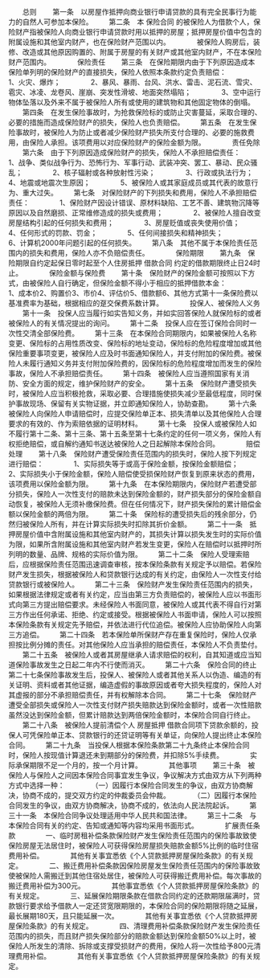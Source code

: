 
 



　　总则
　　第一条　以房屋作抵押向商业银行申请贷款的具有完全民事行为能力的自然人可参加本保险。
　　第二条　本
保险合同
的被保险人为借款个人，保险财产指被保险人向商业银行申请贷款时用以抵押的房屋；抵押房屋价值中包含的附属设施和其他室内财产，也在保险财产范围以内。　　
　　被保险人购房后，装修、改造或其他原因购置的、附属于房屋的有关财产或其他室内财产，不在本保险财产范围内。　　
　　保险责任
　　第三条　在保险期限内由于下列原因造成本保险单列明的保险财产的直接损失，保险人依照本条款约定负责赔偿：　　
　　1、火灾、爆炸；　　
　　2、暴风、暴雨、台风、洪水、雷击、泥石流、雪灾、雹灾、冰凌、龙卷风、崖崩、突发性滑坡、地面突然塌陷；　　
　　3、空中运行物体坠落以及外来不属于被保险人所有或使用的建筑物和其他固定物体的倒塌。
　　第四条　在发生保险事故时，为抢救保险标的或防止灾害蔓延，采取合理的、必要的措施而造成保险财产的损失，保险人也负责赔偿。
　　第五条　在发生保险事故时，被保险人为防止或者减少保险财产损失所支付合理的、必要的施救费用，由保险人承担。该项费用以对应保险财产的保险金额为限。　　
　　责任免除
　　第六条　由于下列原因造成保险财产的损失，保险人不承担赔偿责任：　　
　　1、战争、类似战争行为、恐怖行为、军事行动、武装冲突、罢工、暴动、民众骚乱；　　
　　2、核子辐射或各种放射性污染；　　
　　3、行政或执法行为；　　
　　4、地震或地震次生原因；　　
　　5、被保险人或其家庭成员或其代表的故意行为、重大过失。
　　第七条　对保险财产的下列损失和费用，保险人不承担赔偿责任：　　
　　1、保险财产因设计错误、原材料缺陷、工艺不善、建筑物沉降等原因以及自然磨损、正常维修造成的损失或费用；　　
　　2、被保险人擅自改变房屋结构引起的任何损失和费用；　　
　　3、房屋贬值或丧失使用价值；　　
　　4、任何形式的罚款、罚金；　　
　　5、任何间接损失和精神损失；　　
　　6、计算机2000年问题引起的任何损失。
　　第八条　其他不属于本保险责任范围内的损失和费用，保险人亦不负赔偿责任。　　
　　保险期限
　　第九条　保险期限自约定起保日零时起至个人住房抵押
借款合同
约定的借款期限终止日24时止。　　
　　保险金额与保险费
　　第十条　保险财产的保险金额可按照以下方式，由被保险人自行确定，但保险金额不得小于相应的抵押借款本金：　　
　　1、成本价2、购置价3、市价4、评估价5、借款额6、其他方式第十一条保险费以基准费率为基础，根据相应的趸交保费系数计算。　　
　　投保人、被保险人义务
　　第十一条　投保人应当履行如实告知义务，并如实回答保险人就保险标的或者被保险人的有关情况提出的询问。
　　第十二条　投保人应在签订保险合同时一次性交清全部保险费。
　　第十三条　在本保险合同期限内，如果被保险人名称变更、保险标的占用性质改变、保险标的地址变动，保险标的危险程度增加或其他保险重要事项变更，被保险人应及时书面通知保险人，并支付附加的保险费。被保险人未履行通知义务并支付附加保险费的，因保险标的危险程度增加而发生的保险事故，保险人不承担赔偿责任。
　　第十四条　被保险人应当遵照国家有关消防、安全方面的规定，维护保险财产的安全。
　　第十五条　保险财产遭受损失时，被保险人应当积极抢救，采取必要、合理措施使损失减少至最低程度，同时保护事故现场、保留有关实物证据，并立即通知保险人，协助查勘。
　　第十六条　被保险人向保险人申请赔偿时，应提交保险单正本、损失清单以及其他保险人合理要求的有效的、作为索赔依据的证明材料。
　　第十七条　投保人或被保险人如不履行第十二条、第十三条、第十五条至第十七条约定的任何一项义务，保险人有权拒绝赔偿，或自解约通知书送达被保险人之日起解除本保险合同。　　
　　赔偿处理
　　第十八条　保险财产遭受保险责任范围内的损失时，保险人按下列规定进行赔偿：　　
　　1、实际损失等于或高于保险金额，按保险金额赔偿；　　
　　2、实际损失小于保险金额，保险人赔偿使受损保险财产恢复到原来状态的费用，该项费用以保险金额为限。
　　第十九条　在本保险期限内，保险财产若遭受部分损失，保险人一次性支付的赔款未达到保险金额的，财产损失部分的保险金额自动恢复，被保险人无须补缴保险费。但在任何情况下，财产损失保险的累计赔偿金额以保险金额的两倍为限。
　　第二十条　保险标的遭受损失后的残余部分，仍然归被保险人所有，并在计算实际损失时扣除其折价金额。
　　第二十一条　抵押房屋价值中含附属设施和其他室内财产的，其损失计算以损失发生时的实际价值为限，如果所含附属设施和其他室内财产若发生变更，保险人在赔偿时以抵押时所列明的数量、品牌、规格的实际价值为限。
　　第二十二条　保险人受理索赔后，应根据保险责任范围迅速调查审核，按本保险条款有关规定予以赔偿。若保险财产发生损失，根据被保险人和贷款银行达成的有关约定，由保险人一次性支付给贷款银行或被保险人。
　　第二十三条　保险财产发生保险责任范围内的损失，如果根据法律规定或者有关约定，应当由第三方负责赔偿的，被保险人应以书面形式向第三方提出赔偿要求。未经保险人书面同意，被保险人或其代表不得自行对第三方作出任何承诺、拒绝、约定或接受。根据被保险人书面申请，保险人可以按照本保险条款有关规定先予赔偿，并依法进行代位追偿。被保险人应协助保险人向第三方追偿。
　　第二十四条　若本保险单所保财产存在重复保险时，保险人仅承担按比例分摊的责任。对其他保险人应当承担的赔偿责任，本保险人不负责垫付。
　　第二十五条　被保险人或者其房屋继承人请求赔偿的权利，自其知道或应当知道保险事故发生之日起二年内不行使而消灭。
　　第二十六条　保险合同的终止第二十七条保险事故发生后，投保人、被保险人或者其他关系人以伪造、编造的有关证明、资料或者其他证据，编造虚假的事故原因或者夸大损失程度的，保险人对其虚报的部分不承担赔偿责任，并有权解除本合同。
　　第二十七条　保险财产遭受全部损失或保险人一次性支付财产损失赔款达到保险金额时，或者一次性赔款虽然没达到保险金额，但累计赔款达到两倍保险金额时，本保险合同自行终止。
　　第二十八条　被保险人提前清偿个人
房屋抵押
借款合同项下贷款余额的，投保人可凭保险单正本、贷款银行的还贷证明等有关单证，向保险人提出终止本保险合同。
　　第二十九条　当投保人根据本保险条款第二十九条终止本保险合同时，保险人按现值计算退还未到期部分的保险费，并扣除5%手续费。　　
　　实际承保期限不足一个月的，按一个月计算。　　
　　其他事项
　　第三十条　被保险人与保险人之间因本保险合同事宜发生争议，争议解决方式由双方从下列两种方式中选择一种：　　
　　（一）因履行本保险合同发生的争议，由双方协商解决，协商不成的，提交双方约定的仲裁委员会仲裁。　　
　　（二）因履行本保险合同发生的争议，由双方协商解决，协商不成的，依法向人民法院起诉。
　　第三十一条　本保险合同争议处理适用中华人民共和国法律。
　　第三十二条　与本保险合同有关的约定、告知或通知等内容均采用书面形式。　　
　　扩展责任条款　　
　　一、临时房租补偿条款保险财产发生保险责任范围内的保险事故致使保险房屋无法居住时，被保险人可获得保险房屋损失赔款金额5%比例的临时住宿费用补偿。　　
　　其他有关事宜悉依《个人贷款抵押房屋保险条款》的有关规定。　　
　　二、搬迁费用补偿条款因保险房屋发生保险责任范围内的保险事故致使被保险人需搬迁到其他住宿处居住，被保险人可获得搬迁费用补偿。每次事故的搬迁费用补偿为300元。　　
　　其他事宜悉依《个人贷款抵押房屋保险条款》的有关规定。　　
　　三、延展保险期限条款在借款合同约定的还款期限届满时，贷款银行要求给予借款人一定还贷宽限期限的，本保险合同的保险期限将随之延展，最长展期180天，且只能延展一次。　　
　　其他有关事宜悉依《个人贷款抵押房屋保险条款》的有关规定。　　
　　四、清理费用补偿条款保险财产发生保险责任范围内的损失，而且财产损失保险部分的赔款金额达到保险金额50%以上时，被保险人所发生的清除、拆除或支撑受损财产的费用，保险人将一次性给予800元清理费用补偿。　　
　　其他有关事宜悉依《个人贷款抵押房屋保险条款》的有关规定。 


 


 

 
 
 
 
 
  


  
 

  


  


  
 
 
 
 

